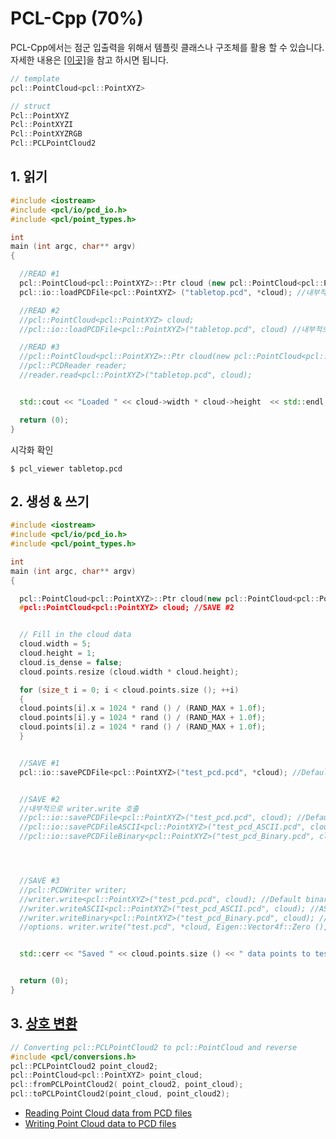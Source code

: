 # PCL-Cpp \(70%\)

PCL-Cpp에서는 점군 입출력을 위해서 템플릿 클래스나 구조체를 활용 할 수 있습니다. 자세한 내용은 [\[이곳\]](https://www.twblogs.net/a/5c27931ebd9eee16b3dbc3eb)을 참고 하시면 됩니다.

```cpp
// template
pcl::PointCloud<pcl::PointXYZ>

// struct 
Pcl::PointXYZ
Pcl::PointXYZI
Pcl::PointXYZRGB
Pcl::PCLPointCloud2
```

## 1. 읽기

```cpp
#include <iostream>
#include <pcl/io/pcd_io.h>
#include <pcl/point_types.h>

int
main (int argc, char** argv)
{

  //READ #1 
  pcl::PointCloud<pcl::PointXYZ>::Ptr cloud (new pcl::PointCloud<pcl::PointXYZ>);
  pcl::io::loadPCDFile<pcl::PointXYZ> ("tabletop.pcd", *cloud); //내부적으로 reader.read() 호출 

  //READ #2
  //pcl::PointCloud<pcl::PointXYZ> cloud;
  //pcl::io::loadPCDFile<pcl::PointXYZ>("tabletop.pcd", cloud) //내부적으로 reader.read() 호출 

  //READ #3
  //pcl::PointCloud<pcl::PointXYZ>::Ptr cloud(new pcl::PointCloud<pcl::PointXYZ>);
  //pcl::PCDReader reader;
  //reader.read<pcl::PointXYZ>("tabletop.pcd", cloud);


  std::cout << "Loaded " << cloud->width * cloud->height  << std::endl; //cloud_filtered->points.size()

  return (0);
}
```

시각화 확인

```text
$ pcl_viewer tabletop.pcd
```

## 2. 생성 & 쓰기

```cpp
#include <iostream>
#include <pcl/io/pcd_io.h>
#include <pcl/point_types.h>

int
main (int argc, char** argv)
{

  pcl::PointCloud<pcl::PointXYZ>::Ptr cloud(new pcl::PointCloud<pcl::PointXYZ>); //SAVE #1
  #pcl::PointCloud<pcl::PointXYZ> cloud; //SAVE #2


  // Fill in the cloud data
  cloud.width = 5;
  cloud.height = 1;
  cloud.is_dense = false;
  cloud.points.resize (cloud.width * cloud.height);

  for (size_t i = 0; i < cloud.points.size (); ++i)
  {
  cloud.points[i].x = 1024 * rand () / (RAND_MAX + 1.0f);
  cloud.points[i].y = 1024 * rand () / (RAND_MAX + 1.0f);
  cloud.points[i].z = 1024 * rand () / (RAND_MAX + 1.0f);
  }


  //SAVE #1
  pcl::io::savePCDFile<pcl::PointXYZ>("test_pcd.pcd", *cloud); //Default binary mode save


  //SAVE #2
  //내부적으로 writer.write 호출
  //pcl::io::savePCDFile<pcl::PointXYZ>("test_pcd.pcd", cloud); //Default binary mode save
  //pcl::io::savePCDFileASCII<pcl::PointXYZ>("test_pcd_ASCII.pcd", cloud); //ASCII mode
  //pcl::io::savePCDFileBinary<pcl::PointXYZ>("test_pcd_Binary.pcd", cloud); //binary mode 




  //SAVE #3
  //pcl::PCDWriter writer;
  //writer.write<pcl::PointXYZ>("test_pcd.pcd", cloud); //Default binary mode save
  //writer.writeASCII<pcl::PointXYZ>("test_pcd_ASCII.pcd", cloud); //ASCII mode
  //writer.writeBinary<pcl::PointXYZ>("test_pcd_Binary.pcd", cloud); //binary mode
  //options. writer.write("test.pcd", *cloud, Eigen::Vector4f::Zero (), Eigen::Quaternionf::Identity (), false);


  std::cerr << "Saved " << cloud.points.size () << " data points to test_pcd.pcd." << std::endl;


  return (0);
}
```

## 3. [상호 변환](https://blog.csdn.net/qq_16481211/article/details/85332763#pclPCLPointCloud2_80)

```cpp
// Converting pcl::PCLPointCloud2 to pcl::PointCloud and reverse
#include <pcl/conversions.h>
pcl::PCLPointCloud2 point_cloud2;
pcl::PointCloud<pcl::PointXYZ> point_cloud;
pcl::fromPCLPointCloud2( point_cloud2, point_cloud);
pcl::toPCLPointCloud2(point_cloud, point_cloud2);
```

* [Reading Point Cloud data from PCD files](http://www.pointclouds.org/documentation/tutorials/reading_pcd.php#reading-pcd)
* [Writing Point Cloud data to PCD files](http://www.pointclouds.org/documentation/tutorials/writing_pcd.php#writing-pcd)

